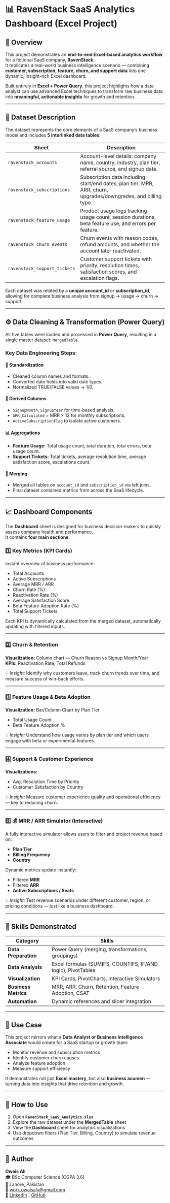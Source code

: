 # 📊 RavenStack SaaS Analytics Dashboard (Excel Project)

## 🧭 Overview

This project demonstrates an **end-to-end Excel-based analytics workflow** for a fictional SaaS company, **RavenStack**.  
It replicates a real-world business intelligence scenario — combining **customer, subscription, feature, churn, and support data** into one dynamic, insight-rich Excel dashboard.

Built entirely in **Excel + Power Query**, this project highlights how a data analyst can use advanced Excel techniques to transform raw business data into **meaningful, actionable insights** for growth and retention.

---

## 🧩 Dataset Description

The dataset represents the core elements of a SaaS company’s business model and includes **5 interlinked data tables**:

| Sheet | Description |
|-------|-------------|
| `ravenstack_accounts` | Account-level details: company name, country, industry, plan tier, referral source, and signup date. |
| `ravenstack_subscriptions` | Subscription data including start/end dates, plan tier, MRR, ARR, churn, upgrades/downgrades, and billing type. |
| `ravenstack_feature_usage` | Product usage logs tracking usage count, session durations, beta feature use, and errors per feature. |
| `ravenstack_churn_events` | Churn events with reason codes, refund amounts, and whether the account later reactivated. |
| `ravenstack_support_tickets` | Customer support tickets with priority, resolution times, satisfaction scores, and escalation flags. |

Each dataset was related by a **unique account_id** or **subscription_id**, allowing for complete business analysis from signup → usage → churn → support.

---

## ⚙️ Data Cleaning & Transformation (Power Query)

All five tables were loaded and processed in **Power Query**, resulting in a single master dataset: `MergedTable`.

### Key Data Engineering Steps:

#### 🧹 Standardization
- Cleaned column names and formats.  
- Converted date fields into valid date types.  
- Normalized TRUE/FALSE values → 1/0.  

#### 🧮 Derived Columns
- `SignupMonth`, `SignupYear` for time-based analysis.  
- `ARR_Calculated` = MRR × 12 for monthly subscriptions.  
- `ActiveSubscriptionFlag` to isolate active customers.  

#### 📊 Aggregations
- **Feature Usage:** Total usage count, total duration, total errors, beta usage count.  
- **Support Tickets:** Total tickets, average resolution time, average satisfaction score, escalations count.  

#### 🔗 Merging
- Merged all tables on `account_id` and `subscription_id` via left joins.  
- Final dataset contained metrics from across the SaaS lifecycle.  

---

## 📈 Dashboard Components

The **Dashboard** sheet is designed for business decision-makers to quickly assess company health and performance.  
It contains **four main sections**:

### 1️⃣ Key Metrics (KPI Cards)
Instant overview of business performance:
- Total Accounts  
- Active Subscriptions  
- Average MRR / ARR  
- Churn Rate (%)  
- Reactivation Rate (%)  
- Average Satisfaction Score  
- Beta Feature Adoption Rate (%)  
- Total Support Tickets  

Each KPI is dynamically calculated from the merged dataset, automatically updating with filtered inputs.

---

### 2️⃣ Churn & Retention
**Visualization:** Column chart — Churn Reason vs Signup Month/Year  
**KPIs:** Reactivation Rate, Total Refunds  

💡 *Insight:* Identify why customers leave, track churn trends over time, and measure success of win-back efforts.

---

### 3️⃣ Feature Usage & Beta Adoption
**Visualization:** Bar/Column Chart by Plan Tier  
- Total Usage Count  
- Beta Feature Adoption %  

💡 *Insight:* Understand how usage varies by plan tier and which users engage with beta or experimental features.

---

### 4️⃣ Support & Customer Experience
**Visualizations:**
- Avg. Resolution Time by Priority  
- Customer Satisfaction by Country  

💡 *Insight:* Measure customer experience quality and operational efficiency — key to reducing churn.

---

### 5️⃣ 💰 MRR / ARR Simulator (Interactive)
A fully interactive simulator allows users to filter and project revenue based on:
- **Plan Tier**  
- **Billing Frequency**  
- **Country**

Dynamic metrics update instantly:
- Filtered **MRR**  
- Filtered **ARR**  
- **Active Subscriptions / Seats**

💡 *Insight:* Test revenue scenarios under different customer, region, or pricing conditions — just like a business dashboard.

---

## 🧠 Skills Demonstrated

| Category | Skills |
|-----------|--------|
| **Data Preparation** | Power Query (merging, transformations, groupings) |
| **Data Analysis** | Excel formulas (SUMIFS, COUNTIFS, IF/AND logic), PivotTables |
| **Visualization** | KPI Cards, PivotCharts, Interactive Simulators |
| **Business Metrics** | MRR, ARR, Churn, Retention, Feature Adoption, CSAT |
| **Automation** | Dynamic references and slicer integration |

---

## 💼 Use Case

This project mirrors what a **Data Analyst or Business Intelligence Associate** would create for a SaaS startup or growth team:
- Monitor revenue and subscription metrics  
- Identify customer churn causes  
- Analyze feature adoption  
- Measure support efficiency  

It demonstrates not just **Excel mastery**, but also **business acumen** — turning data into insights that drive retention and growth.

---

## 🚀 How to Use

1. Open **`RavenStack_SaaS_Analytics.xlsx`**  
2. Explore the raw dataset under the **MergedTable** sheet  
3. View the **Dashboard** sheet for analytics visualizations  
4. Use dropdown filters (Plan Tier, Billing, Country) to simulate revenue outcomes  

---

## 👤 Author

**Owais Ali**  
🎓 BSc Computer Science (CGPA 3.6)  
📍 Lahore, Pakistan  
📧 [work.owaisaly@gmail.com](mailto:work.owaisaly@gmail.com)  
🔗 [LinkedIn](https://linkedin.com/in/owais-ali-a1y) | [GitHub](https://github.com/0waisAli)
